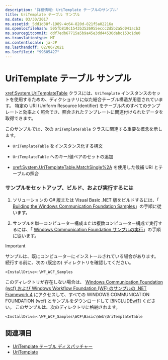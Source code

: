 ```yaml
---
description: '詳細情報: UriTemplate テーブルのサンプル'
title: UriTemplate テーブル サンプル
ms.date: 03/30/2017
ms.assetid: 5dd1d38f-1989-4c64-820d-821f5a02216a
ms.openlocfilehash: 505fb810c1543b3526955eccc2d5b2a5d041acb3
ms.sourcegitcommit: ddf7edb67715a5b9a45e3dd44536dabc153c1de0
ms.translationtype: MT
ms.contentlocale: ja-JP
ms.lasthandoff: 02/06/2021
ms.locfileid: "99685427"
---
```

# <a name="uritemplate-table-sample"></a>UriTemplate テーブル サンプル

<xref:System.UriTemplateTable> クラスには、`UriTemplate` インスタンスのセットを使用するための、ディクショナリに似た結合テーブル構造が用意されています。 特定の URI (Uniform Resource Identifier) をテーブル内のすべてのテンプレートと効率よく照合でき、照合されたテンプレートに関連付けられたデータを取得できます。  
  
 このサンプルでは、次の `UriTemplateTable` クラスに関連する重要な概念を示します。  
  
- `UriTemplateTable` をインスタンス化する構文  
  
- `UriTemplateTable` へのキー/値ペアのセットの追加  
  
- <xref:System.UriTemplateTable.MatchSingle%2A> を使用した候補 URI とテーブルの照合  
  
### <a name="to-set-up-build-and-run-the-sample"></a>サンプルをセットアップ、ビルド、および実行するには  
  
1. ソリューションの C# 版または Visual Basic .NET 版をビルドするには、「 [Building the Windows Communication Foundation Samples](building-the-samples.md)」の手順に従います。  
  
2. サンプルを単一コンピューター構成または複数コンピューター構成で実行するには、「 [Windows Communication Foundation サンプルの実行](running-the-samples.md)」の手順に従います。  
  
> [!IMPORTANT]
> サンプルは、既にコンピューターにインストールされている場合があります。 続行する前に、次の (既定の) ディレクトリを確認してください。  
>
> `<InstallDrive>:\WF_WCF_Samples`  
>
> このディレクトリが存在しない場合は、 [Windows Communication Foundation (wcf) および Windows Workflow Foundation (WF) のサンプルの .NET Framework 4](https://www.microsoft.com/download/details.aspx?id=21459) にアクセスして、すべての WINDOWS COMMUNICATION FOUNDATION (wcf) とサンプルをダウンロードして [!INCLUDE[wf1](../../../../includes/wf1-md.md)] ください。 このサンプルは、次のディレクトリに格納されます。  
>
> `<InstallDrive>:\WF_WCF_Samples\WCF\Basic\Web\UriTemplateTable`  
  
## <a name="see-also"></a>関連項目

- [UriTemplate テーブル ディスパッチャー](uritemplate-table-dispatcher-sample.md)
- [UriTemplate](uritemplate-sample.md)
